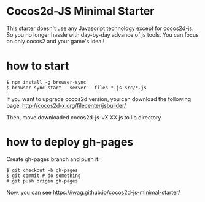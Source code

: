 # Cocos2d-JS Minimal Starter

This starter doesn't use any Javascript technology except for cocos2d-js. 
So you no longer hassle with day-by-day advance of js tools. 
You can focus on only cocos2 and your game's idea !

# how to start

```
$ npm install -g browser-sync
$ browser-sync start --server --files *.js src/*.js
```

If you want to upgrade cocos2d version, you can download the following page.
http://cocos2d-x.org/filecenter/jsbuilder/

Then, move downloaded cocos2d-js-vX.XX.js to lib directory.

# how to deploy gh-pages

Create gh-pages branch and push it.

```
$ git checkout -b gh-pages
$ git commit # do something
# git push origin gh-pages
```

Now, you can see https://iwag.github.io/cocos2d-js-minimal-starter/
